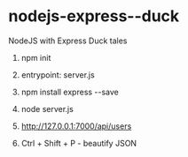 # nodejs-express--duck

NodeJS with Express Duck tales

1. npm init
2. entrypoint: server.js
3. npm install express --save

4. node server.js
5. http://127.0.0.1:7000/api/users

6. Ctrl + Shift + P - beautify JSON
